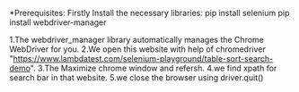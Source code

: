 *Prerequisites:
Firstly Install the necessary libraries:
pip install selenium
pip install webdriver-manager

1.The webdriver_manager library automatically manages the Chrome WebDriver for you.
2.We open this website with help of chromedriver "https://www.lambdatest.com/selenium-playground/table-sort-search-demo".
3.The Maximize chrome window and refersh.
4.we find xpath for search bar in that website.
5.we close the browser using driver.quit()
